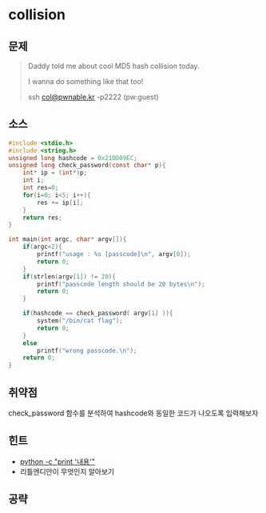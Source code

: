 # collision

## 문제

> Daddy told me about cool MD5 hash collision today.
>
> I wanna do something like that too!
>
> ssh col@pwnable.kr -p2222 \(pw:guest\)

## 소스

```c
#include <stdio.h>
#include <string.h>
unsigned long hashcode = 0x21DD09EC;
unsigned long check_password(const char* p){
    int* ip = (int*)p;
    int i;
    int res=0;
    for(i=0; i<5; i++){
        res += ip[i];
    }
    return res;
}

int main(int argc, char* argv[]){
    if(argc<2){
        printf("usage : %s [passcode]\n", argv[0]);
        return 0;
    }
    if(strlen(argv[1]) != 20){
        printf("passcode length should be 20 bytes\n");
        return 0;
    }

    if(hashcode == check_password( argv[1] )){
        system("/bin/cat flag");
        return 0;
    }
    else
        printf("wrong passcode.\n");
    return 0;
}
```

## 취약점

check\_password 함수를 분석하여 hashcode와 동일한 코드가 나오도록 입력해보자

## 힌트

* [python -c "print '내용'"](https://goyunho.gitbooks.io/solutions/content/tools/python.html)
* 리틀엔디안이 무엇인지 알아보기 

## 공략



